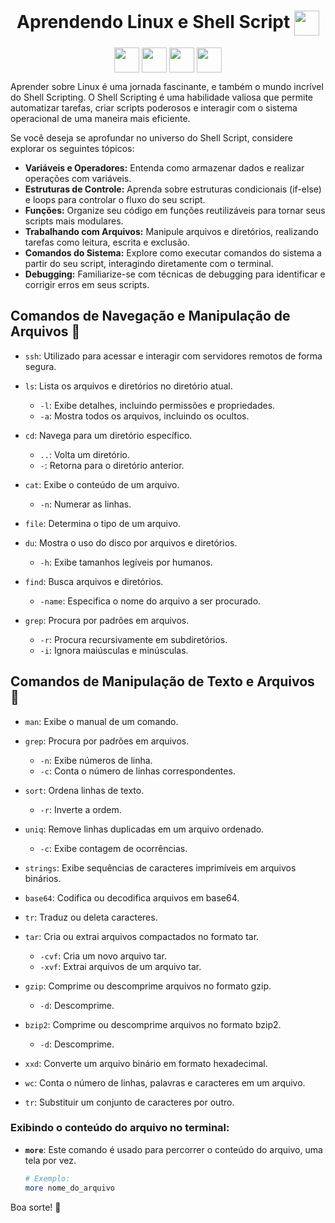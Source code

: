 <div align="center">
   
# Aprendendo Linux e Shell Script <img align='center' src="https://static.wikia.nocookie.net/supaplex/images/0/0a/Terminal.gif/revision/latest/thumbnail/width/360/height/360?cb=20180120185603" width="40" height="40">
<img align='center' src="https://chemnitzer.linux-tage.de/2019/static/img/box/tuxel.gif" width="40" height="40">
<img align='center' src="https://chemnitzer.linux-tage.de/2019/static/img/box/tuxel.gif" width="40" height="40">
<img align='center' src="https://chemnitzer.linux-tage.de/2019/static/img/box/tuxel.gif" width="40" height="40">
<img align='center' src="https://cdn.iconscout.com/icon/free/png-512/shell-script-1-569185.png" width="40" height="40">

</div>

Aprender sobre Linux é uma jornada fascinante, e também o mundo incrível do Shell Scripting. O Shell Scripting é uma habilidade valiosa que permite automatizar tarefas, criar scripts poderosos e interagir com o sistema operacional de uma maneira mais eficiente.

Se você deseja se aprofundar no universo do Shell Script, considere explorar os seguintes tópicos:

- **Variáveis e Operadores:** Entenda como armazenar dados e realizar operações com variáveis.
- **Estruturas de Controle:** Aprenda sobre estruturas condicionais (if-else) e loops para controlar o fluxo do seu script.
- **Funções:** Organize seu código em funções reutilizáveis para tornar seus scripts mais modulares.
- **Trabalhando com Arquivos:** Manipule arquivos e diretórios, realizando tarefas como leitura, escrita e exclusão.
- **Comandos do Sistema:** Explore como executar comandos do sistema a partir do seu script, interagindo diretamente com o terminal.
- **Debugging:** Familiarize-se com técnicas de debugging para identificar e corrigir erros em seus scripts.

## Comandos de Navegação e Manipulação de Arquivos 📂

- `ssh`: Utilizado para acessar e interagir com servidores remotos de forma segura.

- `ls`: Lista os arquivos e diretórios no diretório atual.
  - `-l`: Exibe detalhes, incluindo permissões e propriedades.
  - `-a`: Mostra todos os arquivos, incluindo os ocultos.

- `cd`: Navega para um diretório específico.
  - `..`: Volta um diretório.
  - `-`: Retorna para o diretório anterior.

- `cat`: Exibe o conteúdo de um arquivo.
  - `-n`: Numerar as linhas.

- `file`: Determina o tipo de um arquivo.

- `du`: Mostra o uso do disco por arquivos e diretórios.
  - `-h`: Exibe tamanhos legíveis por humanos.

- `find`: Busca arquivos e diretórios.
  - `-name`: Especifica o nome do arquivo a ser procurado.

- `grep`: Procura por padrões em arquivos.
  - `-r`: Procura recursivamente em subdiretórios.
  - `-i`: Ignora maiúsculas e minúsculas.

## Comandos de Manipulação de Texto e Arquivos 📝

- `man`: Exibe o manual de um comando.

- `grep`: Procura por padrões em arquivos.
  - `-n`: Exibe números de linha.
  - `-c`: Conta o número de linhas correspondentes.

- `sort`: Ordena linhas de texto.
  - `-r`: Inverte a ordem.

- `uniq`: Remove linhas duplicadas em um arquivo ordenado.
  - `-c`: Exibe contagem de ocorrências.

- `strings`: Exibe sequências de caracteres imprimíveis em arquivos binários.

- `base64`: Codifica ou decodifica arquivos em base64.

- `tr`: Traduz ou deleta caracteres.

- `tar`: Cria ou extrai arquivos compactados no formato tar.
  - `-cvf`: Cria um novo arquivo tar.
  - `-xvf`: Extrai arquivos de um arquivo tar.

- `gzip`: Comprime ou descomprime arquivos no formato gzip.
  - `-d`: Descomprime.

- `bzip2`: Comprime ou descomprime arquivos no formato bzip2.
  - `-d`: Descomprime.

- `xxd`: Converte um arquivo binário em formato hexadecimal.

- `wc`: Conta o número de linhas, palavras e caracteres em um arquivo.
- `tr`: Substituir um conjunto de caracteres por outro.

### Exibindo o conteúdo do arquivo no terminal:

- **`more`**: Este comando é usado para percorrer o conteúdo do arquivo, uma tela por vez.

  ```bash
  # Exemplo:
  more nome_do_arquivo


Boa sorte! 🚀
